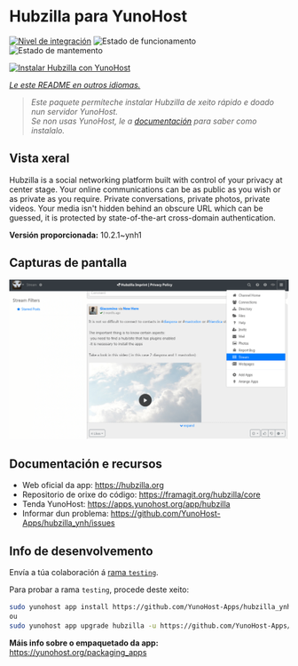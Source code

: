 <!--
NOTA: Este README foi creado automáticamente por <https://github.com/YunoHost/apps/tree/master/tools/readme_generator>
NON debe editarse manualmente.
-->

# Hubzilla para YunoHost

[![Nivel de integración](https://apps.yunohost.org/badge/integration/hubzilla)](https://ci-apps.yunohost.org/ci/apps/hubzilla/)
![Estado de funcionamento](https://apps.yunohost.org/badge/state/hubzilla)
![Estado de mantemento](https://apps.yunohost.org/badge/maintained/hubzilla)

[![Instalar Hubzilla con YunoHost](https://install-app.yunohost.org/install-with-yunohost.svg)](https://install-app.yunohost.org/?app=hubzilla)

*[Le este README en outros idiomas.](./ALL_README.md)*

> *Este paquete permíteche instalar Hubzilla de xeito rápido e doado nun servidor YunoHost.*  
> *Se non usas YunoHost, le a [documentación](https://yunohost.org/install) para saber como instalalo.*

## Vista xeral

Hubzilla is a social networking platform built with control of your privacy at center stage. Your online communications can be as public as you wish or as private as you require. Private conversations, private photos, private videos. Your media isn't hidden behind an obscure URL which can be guessed, it is protected by state-of-the-art cross-domain authentication.


**Versión proporcionada:** 10.2.1~ynh1

## Capturas de pantalla

![Captura de pantalla de Hubzilla](./doc/screenshots/hubzilla-1.png)

## Documentación e recursos

- Web oficial da app: <https://hubzilla.org>
- Repositorio de orixe do código: <https://framagit.org/hubzilla/core>
- Tenda YunoHost: <https://apps.yunohost.org/app/hubzilla>
- Informar dun problema: <https://github.com/YunoHost-Apps/hubzilla_ynh/issues>

## Info de desenvolvemento

Envía a túa colaboración á [rama `testing`](https://github.com/YunoHost-Apps/hubzilla_ynh/tree/testing).

Para probar a rama `testing`, procede deste xeito:

```bash
sudo yunohost app install https://github.com/YunoHost-Apps/hubzilla_ynh/tree/testing --debug
ou
sudo yunohost app upgrade hubzilla -u https://github.com/YunoHost-Apps/hubzilla_ynh/tree/testing --debug
```

**Máis info sobre o empaquetado da app:** <https://yunohost.org/packaging_apps>
